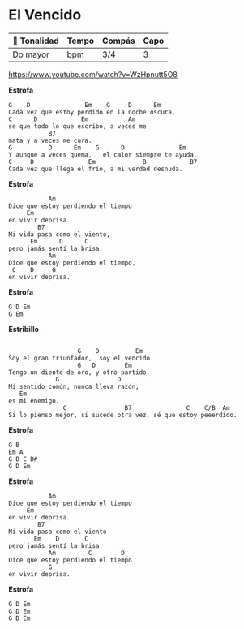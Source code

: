 # El Vencido

| 🎸  Tonalidad | Tempo | Compás | Capo |
| ------------ | ----- | ------ | ---- |
| Do mayor     | bpm   | 3/4    | 3    |

https://www.youtube.com/watch?v=WzHpnutt5O8

**Estrofa**
```
G    D               Em    G     D      Em
Cada vez que estoy perdido en la noche oscura,
C      D            Em           Am
se que todo lo que escribo, a veces me
           B7
mata y a veces me cura.
G          D      Em    G      D               Em
Y aunque a veces quema,   el calor siempre te ayuda.
C     D               Em             B            B7
Cada vez que llega el frío, a mi verdad desnuda.
```
**Estrofa**
```
           Am
Dice que estoy perdiendo el tiempo
     Em
en vivir deprisa.
        B7
Mi vida pasa como el viento,
      Em      D      C
pero jamás sentí la brisa.
           Am
Dice que estoy perdiendo el tiempo,
 C    D     G
en vivir deprisa.
```
**Estrofa**
```
G D Em
G Em

```
**Estribillo**
```

                   G    D          Em
Soy el gran triunfador,  soy el vencido.
                   G   D        Em
Tengo un diente de oro, y otro partido.
             G                D
Mi sentido común, nunca lleva razón,
   Em
es mi enemigo.
               C                B7               C    C/B  Am
Si lo pienso mejor, si sucede otra vez, sé que estoy peeerdido.

```
**Estrofa**
```
G B
Em A
G B C D#
G D Em
```
**Estrofa**
```
           Am
Dice que estoy perdiendo el tiempo
     Em
en vivir deprisa.
        B7
Mi vida pasa como el viento
       Em    D       C
pero jamás sentí la brisa.
           Am         C        D
Dice que estoy perdiendo el tiempo
           G
en vivir deprisa.

```
**Estrofa**
```
G D Em
G D Em
G D Em
```